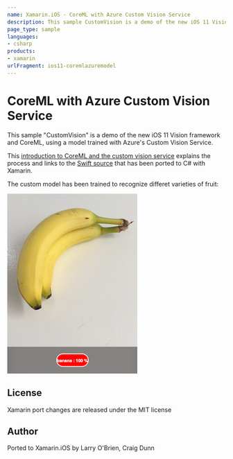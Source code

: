 ```yaml
---
name: Xamarin.iOS - CoreML with Azure Custom Vision Service
description: This sample CustomVision is a demo of the new iOS 11 Vision framework and CoreML, using a model trained with Azure's Custom Vision Service. This...
page_type: sample
languages:
- csharp
products:
- xamarin
urlFragment: ios11-coremlazuremodel
---
```

# CoreML with Azure Custom Vision Service

This sample "CustomVision" is a demo of the new iOS 11 Vision framework and CoreML, using a model
trained with Azure's Custom Vision Service.

This [introduction to CoreML and the custom vision service](https://azure.microsoft.com/en-us/blog/custom-vision-service-introduces-classifier-export-starting-with-coreml-for-ios-11/)
explains the process and links to the [Swift source](https://github.com/Azure-Samples/cognitive-services-ios-customvision-sample)
that has been ported to C# with Xamarin.

The custom model has been trained to recognize differet varieties of fruit:

![Screenshot of fruit recognizer working](Screenshots/banana-sml.png)


## License

Xamarin port changes are released under the MIT license

## Author

Ported to Xamarin.iOS by Larry O'Brien, Craig Dunn
